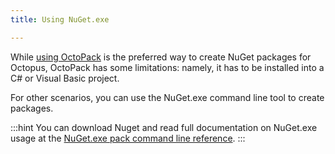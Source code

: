 ```yaml
---
title: Using NuGet.exe

---
```



While [using OctoPack](/docs/home/packaging-applications/nuget-packages/using-octopack.md) is the preferred way to create NuGet packages for Octopus, OctoPack has some limitations: namely, it has to be installed into a C# or Visual Basic project.


For other scenarios, you can use the NuGet.exe command line tool to create packages.

:::hint
You can download Nuget and read full documentation on NuGet.exe usage at the [NuGet.exe pack command line reference](http://docs.nuget.org/consume/command-line-reference#package-authoring-commands).
:::
